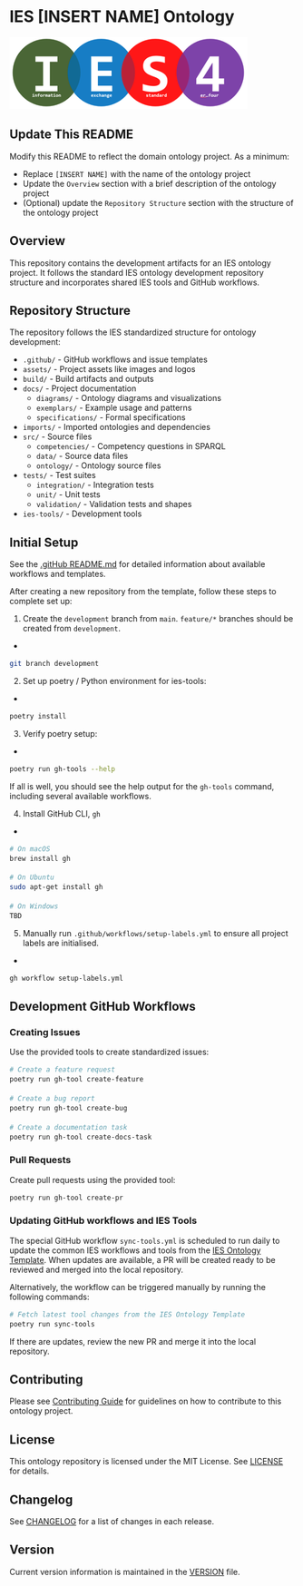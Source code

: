 # IES [INSERT NAME] Ontology

![IES Logo](assets/images/ies-logo.png)

## Update This README
Modify this README to reflect the domain ontology project. As a minimum:

  - Replace `[INSERT NAME]` with the name of the ontology project
  - Update the `Overview` section with a brief description of the ontology project
  - (Optional) update the `Repository Structure` section with the structure of the ontology project

## Overview
This repository contains the development artifacts for an IES ontology project. It follows the standard IES ontology development repository structure and incorporates shared IES tools and GitHub workflows.

## Repository Structure
The repository follows the IES standardized structure for ontology development:

* `.github/` - GitHub workflows and issue templates
* `assets/` - Project assets like images and logos
* `build/` - Build artifacts and outputs
* `docs/` - Project documentation
  * `diagrams/` - Ontology diagrams and visualizations
  * `exemplars/` - Example usage and patterns
  * `specifications/` - Formal specifications
* `imports/` - Imported ontologies and dependencies
* `src/` - Source files
  * `competencies/` - Competency questions in SPARQL
  * `data/` - Source data files
  * `ontology/` - Ontology source files
* `tests/` - Test suites
  * `integration/` - Integration tests
  * `unit/` - Unit tests
  * `validation/` - Validation tests and shapes
* `ies-tools/` - Development tools

## Initial Setup
See the [.gitHub README.md](.github/README.md) for detailed information about available workflows and templates.

After creating a new repository from the template, follow these steps to complete set up:

1. Create the `development` branch from `main`. `feature/*` branches should be created from `development`.
+
```bash
git branch development
```

2. Set up poetry / Python environment for ies-tools:
+
```bash
poetry install
```
3. Verify poetry setup:
+
```bash
poetry run gh-tools --help
```
If all is well, you should see the help output for the `gh-tools` command, including several available workflows.

4. Install GitHub CLI, `gh`
+
```bash
# On macOS
brew install gh

# On Ubuntu
sudo apt-get install gh

# On Windows
TBD
```

5. Manually run  `.github/workflows/setup-labels.yml` to ensure all project labels are initialised.
+
```bash
gh workflow setup-labels.yml
```

## Development GitHub Workflows

### Creating Issues
Use the provided tools to create standardized issues:

```bash
# Create a feature request
poetry run gh-tool create-feature

# Create a bug report
poetry run gh-tool create-bug

# Create a documentation task
poetry run gh-tool create-docs-task
```

### Pull Requests
Create pull requests using the provided tool:

```bash
poetry run gh-tool create-pr
```

### Updating GitHub workflows and IES Tools
The special GitHub workflow `sync-tools.yml` is scheduled to run daily to update the common IES workflows and tools from the [IES Ontology Template](https://github.com/Acme-Ontologies/ies-ontology-template).
When updates are available, a PR will be created ready to be reviewed and merged into the local repository.

Alternatively, the workflow can be triggered manually by running the following commands:

```bash
# Fetch latest tool changes from the IES Ontology Template
poetry run sync-tools
```

If there are updates, review the new PR and merge it into the local repository.

## Contributing
Please see [Contributing Guide](docs/CONTRIBUTING) for guidelines on how to contribute to this ontology project.

## License
This ontology repository is licensed under the MIT License. See [LICENSE](LICENSE) for details.

## Changelog
See [CHANGELOG](CHANGELOG) for a list of changes in each release.

## Version
Current version information is maintained in the [VERSION](VERSION) file.